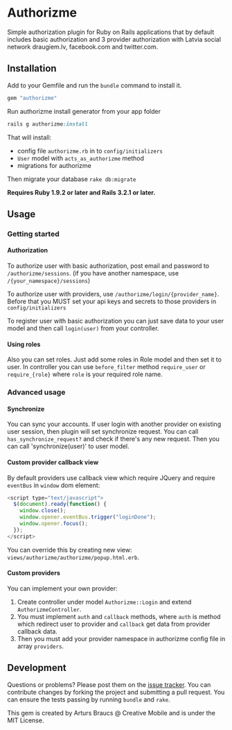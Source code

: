 # Authorizme

Simple authorization plugin for Ruby on Rails applications that by default includes basic authorization and 3 provider authorization with Latvia social network draugiem.lv, facebook.com and twitter.com.

## Installation

Add to your Gemfile and run the `bundle` command to install it.

```ruby
gem "authorizme"
```

Run authorizme install generator from your app folder

```ruby
rails g authorizme:install
```

That will install:

* config file `authorizme.rb` in to `config/initializers`
* `User` model with `acts_as_authorizme` method
* migrations for authorizme

Then migrate your database `rake db:migrate`

**Requires Ruby 1.9.2 or later and Rails 3.2.1 or later.**

## Usage

### Getting started

#### Authorization

To authorize user with basic authorization, post email and password to `/authorizme/sessions`. (if you have another namespace, use `/{your_namespace}/sessions`)

To authorize user with providers, use `/authorizme/login/{provider_name}`. Before that you MUST set your api keys and secrets to those providers in `config/initializers`

To register user with basic authorization you can just save data to your user model and then call `login(user)` from your controller.

#### Using roles

Also you can set roles. Just add some roles in Role model and then set it to user. In controller you can use `before_filter` method `require_user` or `require_{role}` where `role` is your required role name. 

### Advanced usage

#### Synchronize

You can sync your accounts. If user login with another provider on existing user session, then plugin will set synchronize request. You can call `has_synchronize_request?` and check if there's any new request. Then you can call 'synchronize(user)' to user model. 

#### Custom provider callback view

By default providers use callback view which require JQuery and require `eventBus` in `window` dom element:

```javascript
<script type="text/javascript">
  $(document).ready(function() {
    window.close();
    window.opener.eventBus.trigger("loginDone");
    window.opener.focus();
  });
</script>
```
You can override this by creating new view: `views/authorizme/authorizme/popup.html.erb`.

#### Custom providers

You can implement your own provider: 

1. Create controller under model `Authorizme::Login` and extend `AuthorizmeController`. 
2. You must implement `auth` and `callback` methods, where `auth` is method which redirect user to provider and `callback` get data from provider callback data. 
3. Then you must add your provider namespace in authorizme config file in array `providers`. 

## Development

Questions or problems? Please post them on the [issue tracker](https://github.com/CreativeMobile/authorizme/issues). You can contribute changes by forking the project and submitting a pull request. You can ensure the tests passing by running `bundle` and `rake`.

This gem is created by Arturs Braucs @ Creative Mobile and is under the MIT License.